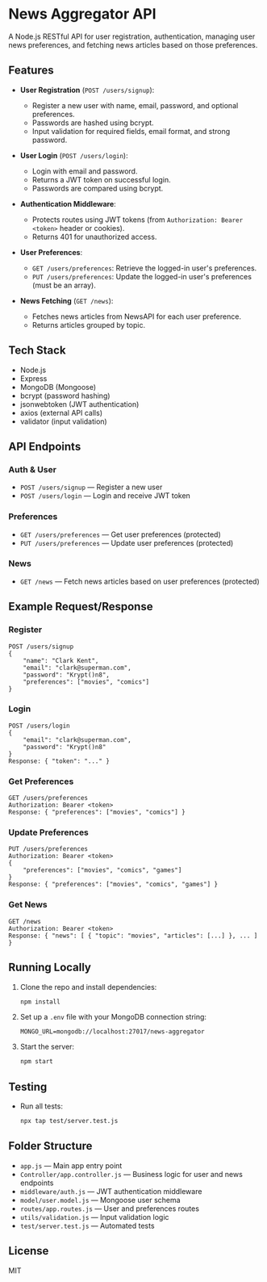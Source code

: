 # News Aggregator API

A Node.js RESTful API for user registration, authentication, managing user news preferences, and fetching news articles based on those preferences.

## Features

- **User Registration** (`POST /users/signup`):
	- Register a new user with name, email, password, and optional preferences.
	- Passwords are hashed using bcrypt.
	- Input validation for required fields, email format, and strong password.

- **User Login** (`POST /users/login`):
	- Login with email and password.
	- Returns a JWT token on successful login.
	- Passwords are compared using bcrypt.

- **Authentication Middleware**:
	- Protects routes using JWT tokens (from `Authorization: Bearer <token>` header or cookies).
	- Returns 401 for unauthorized access.

- **User Preferences**:
	- `GET /users/preferences`: Retrieve the logged-in user's preferences.
	- `PUT /users/preferences`: Update the logged-in user's preferences (must be an array).

- **News Fetching** (`GET /news`):
	- Fetches news articles from NewsAPI for each user preference.
	- Returns articles grouped by topic.

## Tech Stack
- Node.js
- Express
- MongoDB (Mongoose)
- bcrypt (password hashing)
- jsonwebtoken (JWT authentication)
- axios (external API calls)
- validator (input validation)

## API Endpoints

### Auth & User
- `POST /users/signup` — Register a new user
- `POST /users/login` — Login and receive JWT token

### Preferences
- `GET /users/preferences` — Get user preferences (protected)
- `PUT /users/preferences` — Update user preferences (protected)

### News
- `GET /news` — Fetch news articles based on user preferences (protected)

## Example Request/Response

### Register
```http
POST /users/signup
{
	"name": "Clark Kent",
	"email": "clark@superman.com",
	"password": "Krypt()n8",
	"preferences": ["movies", "comics"]
}
```

### Login
```http
POST /users/login
{
	"email": "clark@superman.com",
	"password": "Krypt()n8"
}
Response: { "token": "..." }
```

### Get Preferences
```http
GET /users/preferences
Authorization: Bearer <token>
Response: { "preferences": ["movies", "comics"] }
```

### Update Preferences
```http
PUT /users/preferences
Authorization: Bearer <token>
{
	"preferences": ["movies", "comics", "games"]
}
Response: { "preferences": ["movies", "comics", "games"] }
```

### Get News
```http
GET /news
Authorization: Bearer <token>
Response: { "news": [ { "topic": "movies", "articles": [...] }, ... ] }
```

## Running Locally

1. Clone the repo and install dependencies:
	 ```bash
	 npm install
	 ```
2. Set up a `.env` file with your MongoDB connection string:
	 ```env
	 MONGO_URL=mongodb://localhost:27017/news-aggregator
	 ```
3. Start the server:
	 ```bash
	 npm start
	 ```

## Testing

- Run all tests:
	```bash
	npx tap test/server.test.js
	```

## Folder Structure
- `app.js` — Main app entry point
- `Controller/app.controller.js` — Business logic for user and news endpoints
- `middleware/auth.js` — JWT authentication middleware
- `model/user.model.js` — Mongoose user schema
- `routes/app.routes.js` — User and preferences routes
- `utils/validation.js` — Input validation logic
- `test/server.test.js` — Automated tests

## License
MIT


